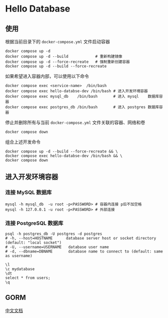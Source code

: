 # Hello Database


## 使用

根据当前目录下的 `docker-compose.yml` 文件启动容器
```shell
docker compose up -d
docker compose up -d --build            # 重新构建镜像
docker compose up -d --force-recreate   # 强制重新创建容器
docker compose up -d --build --force-recreate
```

如果希望进入容器内部，可以使用以下命令
```shell
docker compose exec <service-name>  /bin/bash
docker compose exec hello-databse-dev /bin/bash # 进入开发环境容器
docker compose exec mysql_db    /bin/bash       # 进入 mysql    数据库容器
docker compose exec postgres_db /bin/bash       # 进入 postgres 数据库容器

```

停止并删除所有与当前 `docker-compose.yml` 文件关联的容器、网络和卷
```shell
docker compose down
```

组合上述开发命令
```shell
docker compose up -d --build --force-recreate && \
docker compose exec hello-databse-dev /bin/bash && \
docker compose down
```

## 进入开发环境容器


### 连接 MySQL 数据库
```shell
mysql -h mysql_db  -u root -p<PASSWORD> # 容器内连接 p后不加空格
mysql -h 127.0.0.1 -u root -p<PASSWORD> # 外部连接
```

### 连接 PostgreSQL 数据库
```shell
psql -h postgres_db -U postgres -d postgres
# -h, --host=HOSTNAME      database server host or socket directory (default: "local socket")
# -U, --username=USERNAME   database user name
# -d, --dbname=DBNAME       database name to connect to (default: same as username)
```


```shell
\l
\c mydatabase
\dt
select * from users;
\q
```

## GORM

[中文文档](https://gorm.io/zh_CN/docs/index.html)